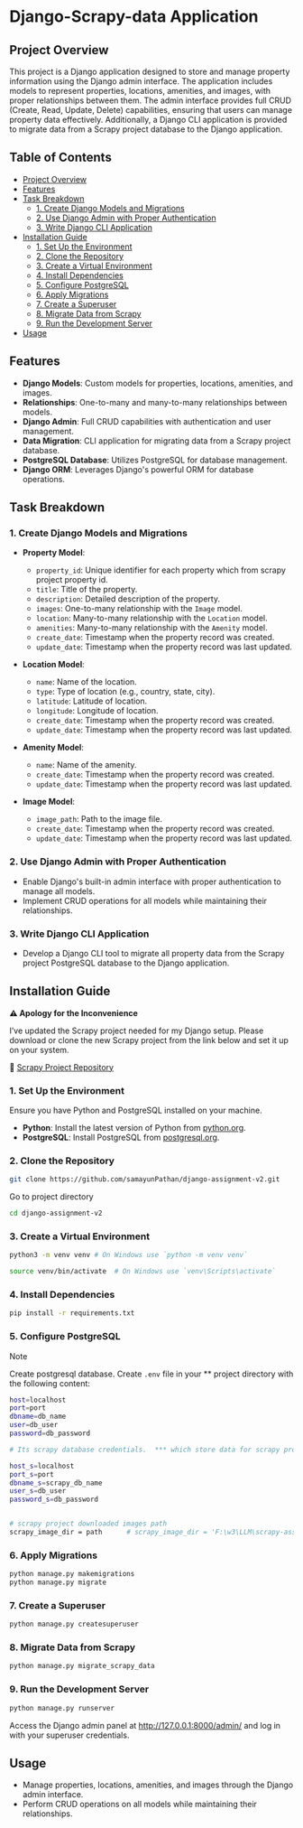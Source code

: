 # Django-Scrapy-data Application

## Project Overview

This project is a Django application designed to store and manage property information using the Django admin interface. The application includes models to represent properties, locations, amenities, and images, with proper relationships between them. The admin interface provides full CRUD (Create, Read, Update, Delete) capabilities, ensuring that users can manage property data effectively. Additionally, a Django CLI application is provided to migrate data from a Scrapy project database to the Django application.
## Table of Contents

- [Project Overview](#project-overview)
- [Features](#features)
- [Task Breakdown](#task-breakdown)
  - [1. Create Django Models and Migrations](#1-create-django-models-and-migrations)
  - [2. Use Django Admin with Proper Authentication](#2-use-django-admin-with-proper-authentication)
  - [3. Write Django CLI Application](#3-write-django-cli-application)
- [Installation Guide](#installation-guide)
  - [1. Set Up the Environment](#1-set-up-the-environment)
  - [2. Clone the Repository](#2-clone-the-repository)
  - [3. Create a Virtual Environment](#3-create-a-virtual-environment)
  - [4. Install Dependencies](#4-install-dependencies)
  - [5. Configure PostgreSQL](#5-configure-postgresql)
  - [6. Apply Migrations](#6-apply-migrations)
  - [7. Create a Superuser](#7-create-a-superuser)
  - [8. Migrate Data from Scrapy](#8-migrate-data-from-scrapy)
  - [9. Run the Development Server](#9-run-the-development-server)
- [Usage](#usage)
  
## Features

- **Django Models**: Custom models for properties, locations, amenities, and images.
- **Relationships**: One-to-many and many-to-many relationships between models.
- **Django Admin**: Full CRUD capabilities with authentication and user management.
- **Data Migration**: CLI application for migrating data from a Scrapy project database.
- **PostgreSQL Database**: Utilizes PostgreSQL for database management.
- **Django ORM**: Leverages Django's powerful ORM for database operations.

## Task Breakdown

### 1. Create Django Models and Migrations

- **Property Model**:
  - `property_id`: Unique identifier for each property which from scrapy project property id.
  - `title`: Title of the property.
  - `description`: Detailed description of the property.
  - `images`: One-to-many relationship with the `Image` model.
  - `location`: Many-to-many relationship with the `Location` model.
  - `amenities`: Many-to-many relationship with the `Amenity` model.
  - `create_date`: Timestamp when the property record was created.
  - `update_date`: Timestamp when the property record was last updated.

- **Location Model**:
  - `name`: Name of the location.
  - `type`: Type of location (e.g., country, state, city).
  - `latitude`: Latitude of location.
  - `longitude`: Longitude of location.
  - `create_date`: Timestamp when the property record was created.
  - `update_date`: Timestamp when the property record was last updated.

- **Amenity Model**:
  - `name`: Name of the amenity.
  - `create_date`: Timestamp when the property record was created.
  - `update_date`: Timestamp when the property record was last updated.

- **Image Model**:
  - `image_path`: Path to the image file.
  - `create_date`: Timestamp when the property record was created.
  - `update_date`: Timestamp when the property record was last updated.

### 2. Use Django Admin with Proper Authentication

- Enable Django's built-in admin interface with proper authentication to manage all models.
- Implement CRUD operations for all models while maintaining their relationships.

### 3. Write Django CLI Application

- Develop a Django CLI tool to migrate all property data from the Scrapy project PostgreSQL database to the Django application.


## Installation Guide

**⚠️ Apology for the Inconvenience**

I’ve updated the Scrapy project needed for my Django setup. Please download or clone the new Scrapy project from the link below and set it up on your system.

🔗 [Scrapy Project Repository](https://github.com/samayunPathan/scrapy-assignment-w3.git)



### 1. Set Up the Environment

Ensure you have Python and PostgreSQL installed on your machine.

- **Python**: Install the latest version of Python from [python.org](https://www.python.org/).
- **PostgreSQL**: Install PostgreSQL from [postgresql.org](https://www.postgresql.org/).

### 2. Clone the Repository

```bash
git clone https://github.com/samayunPathan/django-assignment-v2.git
```
Go to project directory
``` bash
cd django-assignment-v2
```
### 3. Create a Virtual Environment
```bash
python3 -m venv venv # On Windows use `python -m venv venv`
```
```bash
source venv/bin/activate  # On Windows use `venv\Scripts\activate`
```
### 4. Install Dependencies
``` bash 
pip install -r requirements.txt
```
### 5. Configure PostgreSQL

> [!NOTE]
>  Create postgresql database.
> Create `.env` file in your ** project directory with the following content:
  
```bash
host=localhost
port=port
dbname=db_name
user=db_user
password=db_password

# Its scrapy database credentials.  *** which store data for scrapy project.

host_s=localhost
port_s=port
dbname_s=scrapy_db_name
user_s=db_user
password_s=db_password


# scrapy project downloaded images path 
scrapy_image_dir = path      # scrapy_image_dir = 'F:\w3\LLM\scrapy-assignment-w3\images' ------- **** example 
```

### 6. Apply Migrations
``` bash
python manage.py makemigrations
python manage.py migrate
```
### 7. Create a Superuser
```bash
python manage.py createsuperuser
```

### 8. Migrate Data from Scrapy
```bash
python manage.py migrate_scrapy_data
```
### 9. Run the Development Server
```bash 
python manage.py runserver
```
Access the Django admin panel at http://127.0.0.1:8000/admin/ and log in with your superuser credentials.

## Usage
- Manage properties, locations, amenities, and images through the Django admin interface.
- Perform CRUD operations on all models while maintaining their relationships.
